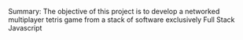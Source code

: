 Summary: The objective of this project is to develop a networked multiplayer tetris
game from a stack of software exclusively Full Stack Javascript
